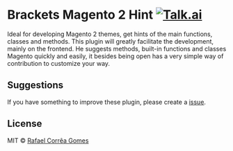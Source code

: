 # Brackets Magento 2 Hint [![Talk.ai](https://img.shields.io/badge/Release-0.1.0-green.svg)](https://github.com/rafaelstz/brackets-magento-hint/releases)

Ideal for developing Magento 2 themes, get hints of the main functions, classes and methods. This plugin will greatly facilitate the development, mainly on the frontend. He suggests methods, built-in functions and classes Magento quickly and easily, it besides being open has a very simple way of contribution to customize your way.


## Suggestions

If you have something to improve these plugin, please create a [issue](https://github.com/rafaelstz/brackets-magento-hint/issues).

## License

MIT © [Rafael Corrêa Gomes](https://github.com/rafaelstz)
